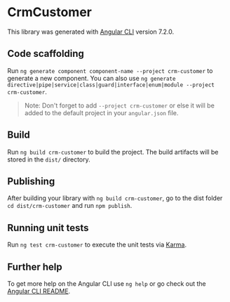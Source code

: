 # CrmCustomer

This library was generated with [Angular CLI](https://github.com/angular/angular-cli) version 7.2.0.

## Code scaffolding

Run `ng generate component component-name --project crm-customer` to generate a new component. You can also use `ng generate directive|pipe|service|class|guard|interface|enum|module --project crm-customer`.

> Note: Don't forget to add `--project crm-customer` or else it will be added to the default project in your `angular.json` file.

## Build

Run `ng build crm-customer` to build the project. The build artifacts will be stored in the `dist/` directory.

## Publishing

After building your library with `ng build crm-customer`, go to the dist folder `cd dist/crm-customer` and run `npm publish`.

## Running unit tests

Run `ng test crm-customer` to execute the unit tests via [Karma](https://karma-runner.github.io).

## Further help

To get more help on the Angular CLI use `ng help` or go check out the [Angular CLI README](https://github.com/angular/angular-cli/blob/master/README.md).
